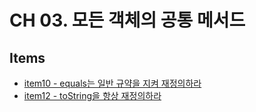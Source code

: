 # CH 03. 모든 객체의 공통 메서드

## Items

- [item10 - equals는 일반 규약을 지켜 재정의하라](https://github.com/5uhwann/java-EFFECTICE_JAVA/tree/main/ch03/item10)
- [item12 - toString을 항상 재정의하라](https://github.com/5uhwann/java-EFFECTICE_JAVA/tree/main/ch03/item12)
